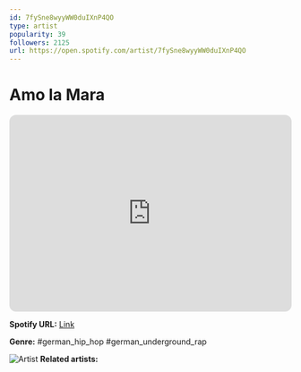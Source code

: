 ```yaml
---
id: 7fySne8wyyWW0duIXnP4QO
type: artist
popularity: 39
followers: 2125
url: https://open.spotify.com/artist/7fySne8wyyWW0duIXnP4QO
---
```

# Amo la Mara

<iframe style="border-radius:12px" src="https://open.spotify.com/embed/artist/7fySne8wyyWW0duIXnP4QO" width="100%" height="352" frameBorder="0" allowfullscreen="" allow="autoplay; clipboard-write; encrypted-media; fullscreen; picture-in-picture" loading="lazy"></iframe>

**Spotify URL:** [Link](https://open.spotify.com/artist/7fySne8wyyWW0duIXnP4QO)

**Genre:**  #german_hip_hop #german_underground_rap

![Artist](https://i.scdn.co/image/ab6761610000e5eb9857cc5260fa7da5c39db4d2)
**Related artists:**

